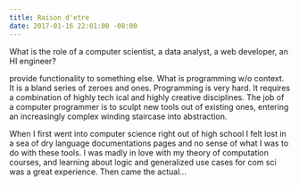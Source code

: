 ```yaml
---
title: Raison d'etre
date: 2017-01-16 22:01:00 -08:00
---
```


What is the role of a computer scientist, a data analyst, a web developer, an HI engineer?

provide functionality to something else. What is programming w/o context. It is a bland series of zeroes and ones. Programming is very hard. It requires a combination of highly tech ical and highly creative disciplines. The job of a computer programmer is to sculpt new tools out of existing ones, entering an increasingly complex winding staircase into abstraction. 

When I first went into computer science right out of high school I felt lost in a sea of dry language documentations pages and no sense of what I was to do with these tools. I was madly in love with my theory of computation courses, and learning about logic and generalized use cases for com sci was a great experience. Then came the actual...